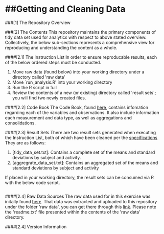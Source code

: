 ##Getting and Cleaning Data
=========================

###[1] The Repository Overview


###[2] The Contents
This repository maintains the primary components of tidy data set used for analytics with respect to above stated overview.  Collectively, the below sub-sections represents a comprehensive view for reproducing and understanding the content as a whole.

####[2.1] The Instruction List
In order to ensure reproducable results, each of the below ordered steps must be conducted.

1. Move raw data (found below) into your working directory under a directory called 'raw data'
2. Move `run_analysis.R' into your working directory
3. Run the R script in full
4. Review the contents of a new (or existing) directory called 'result sets'; you will find two newly created files.

####[2.2] Code Book
The Code Book, found [here](https://github.com/mjfii/Getting-and-Cleaning-Data/blob/master/codebook.md), contains infomation regarding each of the variables and observations.  It also include information each measurement and data type, as well as aggregations and consolidations.

####[2.3] Result Sets
There are two result sets generated when executing the Instruction List, both of which have been cleaned per the [specifications](https://github.com/mjfii/Getting-and-Cleaning-Data/blob/master/assignment.md).  They are as follows:

1. [tidy_data_set.txt]: Contains a complete set of the means and standard deviations by subject and activity. 
2. [aggregrate_data_set.txt]: Contains an aggregated set of the means and standard deviations by subject and activity

If placed in your working directory, the result sets can be consumed via R with the below code script.

```

```

####[2.4] Raw Data Sources
The raw data used for in this exercise was initally found [here](https://d396qusza40orc.cloudfront.net/getdata%2Fprojectfiles%2FUCI%20HAR%20Dataset.zip).  That data was extracted and uploaded to this repository under the folder 'raw data', you can get there through this [link](https://github.com/mjfii/Getting-and-Cleaning-Data/tree/master/raw%20data).  Please note the 'readme.txt' file presented within the contents of the 'raw data' directory.

####[2.4] Version Information
